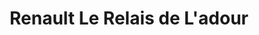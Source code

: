 ---
title: "Renault Le Relais de L'adour"
url: /saint-sever/renault-le-relais-de-ladour/
shop: Autohaus
---